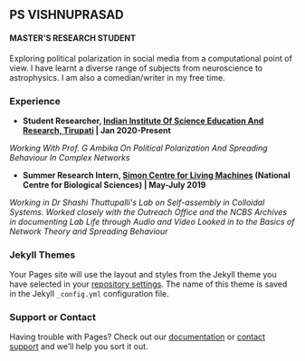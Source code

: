 ## PS VISHNUPRASAD
#### MASTER'S RESEARCH STUDENT

Exploring political polarization in social media from a computational point of view. I have learnt a diverse range of subjects from neuroscience to astrophysics.
I am also a comedian/writer in my free time.

### Experience

* **Student Researcher, [Indian Institute Of Science Education And Research, Tirupati](https://www.iisertirupati.ac.in) | Jan 2020-Present**

*Working With Prof. G Ambika On Political
Polarization And Spreading Behaviour In Complex
Networks*

* **Summer Research Intern, [Simon Centre for Living Machines](https://theory.ncbs.res.in/) (National Centre for Biological Sciences) | May-July 2019**

*Working in Dr Shashi Thuttupalli's Lab on Self-assembly in Colloidal Systems. Worked closely with the Outreach Office and the
NCBS Archives in documenting Lab Life through Audio and Video
Looked in to the Basics of Network Theory and Spreading Behaviour*

### Jekyll Themes

Your Pages site will use the layout and styles from the Jekyll theme you have selected in your [repository settings](https://github.com/psvp28/cv/settings). The name of this theme is saved in the Jekyll `_config.yml` configuration file.

### Support or Contact

Having trouble with Pages? Check out our [documentation](https://docs.github.com/categories/github-pages-basics/) or [contact support](https://github.com/contact) and we’ll help you sort it out.
